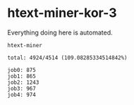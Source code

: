 # htext-miner-kor-3

Everything doing here is automated.

```
htext-miner

total: 4924/4514 (109.08285334514842%)

job0: 875
job1: 865
job2: 1243
job3: 967
job4: 974
```